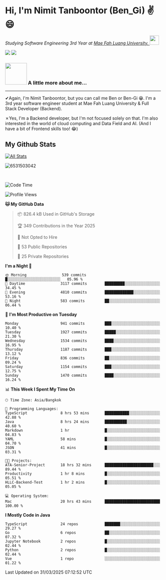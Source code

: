 # Hi, I'm Nimit Tanboontor (Ben_Gi) ✌😄
<p><em>Studying Software Engineering 3rd Year at <a href="https://en.mfu.ac.th/home.html"> Mae Fah Luang University.
</a><img src="https://media.giphy.com/media/WUlplcMpOCEmTGBtBW/giphy.gif" width="30"> </em></p>


[![](https://img.shields.io/badge/linkedin-%230077B5.svg?style=for-the-badge&logo=linkedin)]([https://www.linkedin.com/in/thanaphoom-babparn/](https://www.linkedin.com/in/nimit-tanbooutor-798139246/))
[![](https://img.shields.io/badge/Medium-12100E?style=for-the-badge&logo=medium&logoColor=white)](https://medium.com/@nimittanbooutor)

### <img src="https://media.giphy.com/media/VgCDAzcKvsR6OM0uWg/giphy.gif" width="70"> A little more about me...  

<hr> <!-- Horizontal line -->

&#10004;Again, I'm Nimit Tanboontor, but you can call me Ben or Ben-Gi 😁. I'm a 3rd year software engineer student at Mae Fah Luang University & Full Stack Developer (Backend).

&#10007;Yes, I'm a Backend developer, but I'm not focused solely on that. I'm also interested in the world of cloud computing and Data Field and AI. (And I have a bit of Frontend skills too! 😂)


## My Github Stats

[![All Stats](https://github-readme-stats.vercel.app/api?username=6531503042&show_icons=true&theme=algolia)](https://github.com/6531503042)

<p><img align="center" src="https://github-readme-streak-stats.herokuapp.com/?user=6531503042&" alt="6531503042" /></p>

<br />


<!--START_SECTION:waka-->
![Code Time](http://img.shields.io/badge/Code%20Time-413%20hrs%2052%20mins-blue)

![Profile Views](http://img.shields.io/badge/Profile%20Views-2-blue)

**🐱 My GitHub Data** 

> 📦 826.4 kB Used in GitHub's Storage 
 > 
> 🏆 349 Contributions in the Year 2025
 > 
> 🚫 Not Opted to Hire
 > 
> 📜 53 Public Repositories 
 > 
> 🔑 25 Private Repositories 
 > 
**I'm a Night 🦉** 

```text
🌞 Morning                539 commits         █░░░░░░░░░░░░░░░░░░░░░░░░   05.96 % 
🌆 Daytime                3117 commits        █████████░░░░░░░░░░░░░░░░   34.45 % 
🌃 Evening                4810 commits        █████████████░░░░░░░░░░░░   53.16 % 
🌙 Night                  583 commits         ██░░░░░░░░░░░░░░░░░░░░░░░   06.44 % 
```
📅 **I'm Most Productive on Tuesday** 

```text
Monday                   941 commits         ███░░░░░░░░░░░░░░░░░░░░░░   10.40 % 
Tuesday                  1927 commits        █████░░░░░░░░░░░░░░░░░░░░   21.30 % 
Wednesday                1534 commits        ████░░░░░░░░░░░░░░░░░░░░░   16.95 % 
Thursday                 1187 commits        ███░░░░░░░░░░░░░░░░░░░░░░   13.12 % 
Friday                   836 commits         ██░░░░░░░░░░░░░░░░░░░░░░░   09.24 % 
Saturday                 1154 commits        ███░░░░░░░░░░░░░░░░░░░░░░   12.75 % 
Sunday                   1470 commits        ████░░░░░░░░░░░░░░░░░░░░░   16.24 % 
```


📊 **This Week I Spent My Time On** 

```text
🕑︎ Time Zone: Asia/Bangkok

💬 Programming Languages: 
TypeScript               8 hrs 53 mins       ███████████░░░░░░░░░░░░░░   42.88 % 
Java                     8 hrs 24 mins       ██████████░░░░░░░░░░░░░░░   40.60 % 
Markdown                 1 hr                █░░░░░░░░░░░░░░░░░░░░░░░░   04.83 % 
YAML                     58 mins             █░░░░░░░░░░░░░░░░░░░░░░░░   04.70 % 
JSON                     41 mins             █░░░░░░░░░░░░░░░░░░░░░░░░   03.31 % 

🐱‍💻 Projects: 
ATA-Senior-Project       18 hrs 32 mins      ██████████████████████░░░   89.44 % 
Productivity             1 hr 8 mins         █░░░░░░░░░░░░░░░░░░░░░░░░   05.51 % 
HLLC-Backend-Test        1 hr 2 mins         █░░░░░░░░░░░░░░░░░░░░░░░░   05.05 % 

💻 Operating System: 
Mac                      20 hrs 43 mins      █████████████████████████   100.00 % 
```

**I Mostly Code in Java** 

```text
TypeScript               24 repos            ███████░░░░░░░░░░░░░░░░░░   29.27 % 
Go                       6 repos             ██░░░░░░░░░░░░░░░░░░░░░░░   07.32 % 
Jupyter Notebook         2 repos             █░░░░░░░░░░░░░░░░░░░░░░░░   02.44 % 
Python                   2 repos             █░░░░░░░░░░░░░░░░░░░░░░░░   02.44 % 
Vue                      1 repo              ░░░░░░░░░░░░░░░░░░░░░░░░░   01.22 % 
```




 Last Updated on 31/03/2025 07:12:52 UTC
<!--END_SECTION:waka-->
